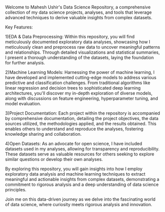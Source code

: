 Welcome to Mahesh Ushir's Data Science Repository, a comprehensive collection of my data science projects, analyses, and tools that leverage advanced techniques to derive valuable insights from complex datasets.

Key Features:

1)EDA & Data Preprocessing: Within this repository, you will find meticulously documented exploratory data analyses, showcasing how I meticulously clean and preprocess raw data to uncover meaningful patterns and relationships. Through detailed visualizations and statistical summaries, I present a thorough understanding of the datasets, laying the foundation for further analysis.

2)Machine Learning Models: Harnessing the power of machine learning, I have developed and implemented cutting-edge models to address various predictive and classification challenges. From traditional algorithms like linear regression and decision trees to sophisticated deep learning architectures, you'll discover my in-depth exploration of diverse models, along with discussions on feature engineering, hyperparameter tuning, and model evaluation.

3)Project Documentation: Each project within the repository is accompanied by comprehensive documentation, detailing the project objectives, the data sources utilized, the methodologies applied, and the results obtained. This enables others to understand and reproduce the analyses, fostering knowledge sharing and collaboration.

4)Open Datasets: As an advocate for open science, I have included datasets used in my analyses, allowing for transparency and reproducibility. These datasets serve as valuable resources for others seeking to explore similar questions or develop their own analyses.

By exploring this repository, you will gain insights into how I employ exploratory data analysis and machine learning techniques to extract meaningful and actionable insights from complex datasets, demonstrating a commitment to rigorous analysis and a deep understanding of data science principles.

Join me on this data-driven journey as we delve into the fascinating world of data science, where curiosity meets rigorous analysis and innovation.
